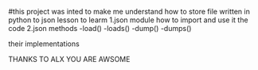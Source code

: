 #this project was inted to make me understand how to store 
file written in python to json
lesson to learm
1.json module
how to import and use it the code
2.json methods
 -load()
 -loads()
 -dump()
 -dumps()

their implementations

THANKS TO ALX YOU ARE AWSOME 
